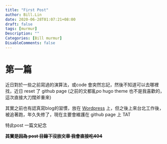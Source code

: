 ```yaml
---
title: "First Post"
author: Bill.Lin
date: 2020-06-28T01:07:21+08:00
draft: false
tags: [murmur]
Description: ""
Categories: [Bill murmur]
DisableComments: false
---
```


# 第一篇
<p>近日對於一些之前寫過的演算法，或code 會突然忘記，然後不知道可以去哪裡找，近日 reset 了 github page (之前的文都亂po hugo theme 也不是我喜歡的，這次直接大刀闊斧重來)</p>
<p> 其實之前也有認真寫blog的習慣，放在 <a href="https://xinqilin.wordpress.com/" alt="/">Wordpress</a> 上，但之後上來台北工作後，被追著跑，年久失修了，現在主要會維護在 github page 上 TAT </p>
<p>特此post 一篇文紀念</p>

**~~其實是因為 post 目錄下沒放文章 我會直接吃404~~**



